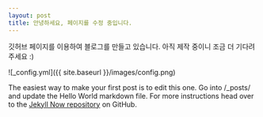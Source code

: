 ```yaml
---
layout: post
title: 안녕하세요, 페이지를 수정 중입니다.
---
```


깃허브 페이지를 이용하여 블로그를 만들고 있습니다. 아직 제작 중이니 조금 더 기다려주세요 :)

![_config.yml]({{ site.baseurl }}/images/config.png)

The easiest way to make your first post is to edit this one. Go into /_posts/ and update the Hello World markdown file. For more instructions head over to the [Jekyll Now repository](https://github.com/barryclark/jekyll-now) on GitHub.
